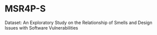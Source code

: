 # MSR4P-S
Dataset: An Exploratory Study on the Relationship of Smells and Design Issues with Software Vulnerabilities
